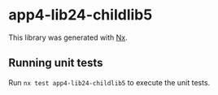 # app4-lib24-childlib5

This library was generated with [Nx](https://nx.dev).

## Running unit tests

Run `nx test app4-lib24-childlib5` to execute the unit tests.
